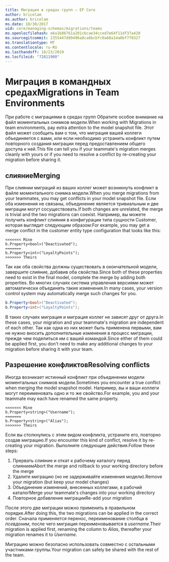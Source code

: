```yaml
---
title: Миграция в средах групп — EF Core
author: bricelam
ms.author: bricelam
ms.date: 10/30/2017
uid: core/managing-schemas/migrations/teams
ms.openlocfilehash: e6a1b86761a201cbcae34cced7e64f11df37a420
ms.sourcegitcommit: 2355447d89496a8ca6bcbfc0a68a14a0bf7f0327
ms.translationtype: MT
ms.contentlocale: ru-RU
ms.lasthandoff: 10/23/2019
ms.locfileid: "72811980"
---
```

# <a name="migrations-in-team-environments"></a><span data-ttu-id="dc5de-102">Миграция в командных средах</span><span class="sxs-lookup"><span data-stu-id="dc5de-102">Migrations in Team Environments</span></span>

<span data-ttu-id="dc5de-103">При работе с миграциями в средах групп Обратите особое внимание на файл моментальных снимков модели.</span><span class="sxs-lookup"><span data-stu-id="dc5de-103">When working with Migrations in team environments, pay extra attention to the model snapshot file.</span></span> <span data-ttu-id="dc5de-104">Этот файл может сообщить вам о том, что миграция вашей коллеги объединяется с вами, или если необходимо устранить конфликт путем повторного создания миграции перед предоставлением общего доступа к ней.</span><span class="sxs-lookup"><span data-stu-id="dc5de-104">This file can tell you if your teammate's migration merges cleanly with yours or if you need to resolve a conflict by re-creating your migration before sharing it.</span></span>

## <a name="merging"></a><span data-ttu-id="dc5de-105">слияние</span><span class="sxs-lookup"><span data-stu-id="dc5de-105">Merging</span></span>

<span data-ttu-id="dc5de-106">При слиянии миграций из ваших коллег может возникнуть конфликт в файле моментального снимка модели.</span><span class="sxs-lookup"><span data-stu-id="dc5de-106">When you merge migrations from your teammates, you may get conflicts in your model snapshot file.</span></span> <span data-ttu-id="dc5de-107">Если оба изменения не связаны, объединение является тривиальным и две миграции могут сосуществовать.</span><span class="sxs-lookup"><span data-stu-id="dc5de-107">If both changes are unrelated, the merge is trivial and the two migrations can coexist.</span></span> <span data-ttu-id="dc5de-108">Например, вы можете получить конфликт слияния в конфигурации типа сущности Customer, которая выглядит следующим образом:</span><span class="sxs-lookup"><span data-stu-id="dc5de-108">For example, you may get a merge conflict in the customer entity type configuration that looks like this:</span></span>

    <<<<<<< Mine
    b.Property<bool>("Deactivated");
    =======
    b.Property<int>("LoyaltyPoints");
    >>>>>>> Theirs

<span data-ttu-id="dc5de-109">Так как оба свойства должны существовать в окончательной модели, завершите слияние, добавив оба свойства.</span><span class="sxs-lookup"><span data-stu-id="dc5de-109">Since both of these properties need to exist in the final model, complete the merge by adding both properties.</span></span> <span data-ttu-id="dc5de-110">Во многих случаях система управления версиями может автоматически объединять такие изменения.</span><span class="sxs-lookup"><span data-stu-id="dc5de-110">In many cases, your version control system may automatically merge such changes for you.</span></span>

``` csharp
b.Property<bool>("Deactivated");
b.Property<int>("LoyaltyPoints");
```

<span data-ttu-id="dc5de-111">В таких случаях миграция и миграция коллег не зависят друг от друга.</span><span class="sxs-lookup"><span data-stu-id="dc5de-111">In these cases, your migration and your teammate's migration are independent of each other.</span></span> <span data-ttu-id="dc5de-112">Так как одна из них может быть применена первыми, вам не нужно вносить дополнительные изменения в процесс миграции, прежде чем поделиться им с вашей командой.</span><span class="sxs-lookup"><span data-stu-id="dc5de-112">Since either of them could be applied first, you don't need to make any additional changes to your migration before sharing it with your team.</span></span>

## <a name="resolving-conflicts"></a><span data-ttu-id="dc5de-113">Разрешение конфликтов</span><span class="sxs-lookup"><span data-stu-id="dc5de-113">Resolving conflicts</span></span>

<span data-ttu-id="dc5de-114">Иногда возникает истинный конфликт при объединении модели моментальных снимков модели.</span><span class="sxs-lookup"><span data-stu-id="dc5de-114">Sometimes you encounter a true conflict when merging the model snapshot model.</span></span> <span data-ttu-id="dc5de-115">Например, вы и ваши коллеги могут переименовать одно и то же свойство.</span><span class="sxs-lookup"><span data-stu-id="dc5de-115">For example, you and your teammate may each have renamed the same property.</span></span>

    <<<<<<< Mine
    b.Property<string>("Username");
    =======
    b.Property<string>("Alias");
    >>>>>>> Theirs

<span data-ttu-id="dc5de-116">Если вы столкнулись с этим видом конфликта, устраните его, повторно создав миграцию.</span><span class="sxs-lookup"><span data-stu-id="dc5de-116">If you encounter this kind of conflict, resolve it by re-creating your migration.</span></span> <span data-ttu-id="dc5de-117">Выполните следующие действия.</span><span class="sxs-lookup"><span data-stu-id="dc5de-117">Follow these steps:</span></span>

1. <span data-ttu-id="dc5de-118">Прервать слияние и откат к рабочему каталогу перед слиянием</span><span class="sxs-lookup"><span data-stu-id="dc5de-118">Abort the merge and rollback to your working directory before the merge</span></span>
2. <span data-ttu-id="dc5de-119">Удалите миграцию (но не задерживайте изменения модели).</span><span class="sxs-lookup"><span data-stu-id="dc5de-119">Remove your migration (but keep your model changes)</span></span>
3. <span data-ttu-id="dc5de-120">Объединение изменений, внесенных коллегами, в рабочий каталог</span><span class="sxs-lookup"><span data-stu-id="dc5de-120">Merge your teammate's changes into your working directory</span></span>
4. <span data-ttu-id="dc5de-121">Повторное добавление миграции</span><span class="sxs-lookup"><span data-stu-id="dc5de-121">Re-add your migration</span></span>

<span data-ttu-id="dc5de-122">После этого две миграции можно применить в правильном порядке.</span><span class="sxs-lookup"><span data-stu-id="dc5de-122">After doing this, the two migrations can be applied in the correct order.</span></span> <span data-ttu-id="dc5de-123">Сначала применяется перенос, переименование столбца в *псевдоним*, после чего миграция переименовывается в *username*.</span><span class="sxs-lookup"><span data-stu-id="dc5de-123">Their migration is applied first, renaming the column to *Alias*, thereafter your migration renames it to *Username*.</span></span>

<span data-ttu-id="dc5de-124">Миграцию можно безопасно использовать совместно с остальными участниками группы.</span><span class="sxs-lookup"><span data-stu-id="dc5de-124">Your migration can safely be shared with the rest of the team.</span></span>
